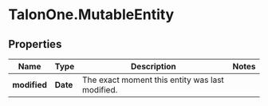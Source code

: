 # TalonOne.MutableEntity

## Properties
Name | Type | Description | Notes
------------ | ------------- | ------------- | -------------
**modified** | **Date** | The exact moment this entity was last modified. | 


